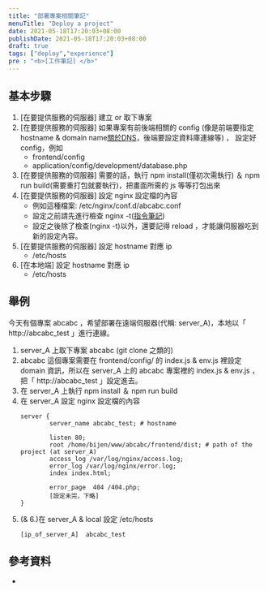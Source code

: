 ```yaml
---
title: "部署專案相關筆記"
menuTitle: "Deploy a project"
date: 2021-05-18T17:20:03+08:00
publishDate: 2021-05-18T17:20:03+08:00
draft: true
tags: ["deploy","experience"]
pre : "<b>[工作筆記] </b>"
---
```


## 基本步驟
1. [在要提供服務的伺服器] 建立 or 取下專案
2. [在要提供服務的伺服器] 如果專案有前後端相關的 config
    (像是前端要指定 hostname & domain name[關於DNS](content/posts/roadmap-developer/backend/internet/dns-and-how-it-works)，後端要設定資料庫連線等) ，
    設定好 config，例如
    - frontend/config
    - application/config/development/database.php
3. [在要提供服務的伺服器] 需要的話，執行 npm install(僅初次需執行) ＆ npm run build(需要重打包就要執行)，把畫面所需的 js 等等打包出來
4. [在要提供服務的伺服器] 設定 nginx 設定檔的內容
    - 例如這種檔案: /etc/nginx/conf.d/abcabc.conf
    - 設定之前請先進行檢查 nginx -t([指令筆記](content/posts/2021/05/nginx))
    - 設定之後除了檢查(nginx -t)以外，還要記得 reload ，才能讓伺服器吃到新的設定內容。
5. [在要提供服務的伺服器] 設定 hostname 對應 ip
    - /etc/hosts
6. [在本地端] 設定 hostname 對應 ip
    - /etc/hosts

## 舉例
今天有個專案 abcabc ，希望部署在遠端伺服器(代稱: server_A)，本地以「 http://abcabc_test 」進行連線。
1. server_A 上取下專案 abcabc (git clone 之類的)
2. abcabc 這個專案需要在 frontend/config/ 的 index.js & env.js 裡設定 domain 資訊，所以在 server_A 上的 abcabc 專案裡的 index.js & env.js ，把「 http://abcabc_test 」設定進去。
3. 在 server_A 上執行 npm install ＆ npm run build
4. 在 server_A 設定 nginx 設定檔的內容
    ```
    server {
            server_name abcabc_test; # hostname

            listen 80;
            root /home/bijen/www/abcabc/frontend/dist; # path of the project (at server_A)
            access_log /var/log/nginx/access.log;
            error_log /var/log/nginx/error.log;
            index index.html;

            error_page  404 /404.php;
            [設定未完，下略]
    }
    ```
5. (& 6.)在 server_A & local 設定 /etc/hosts
    ```
    [ip_of_server_A]  abcabc_test
    ```

## 參考資料
- []()
